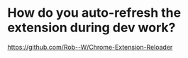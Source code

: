 # How do you auto-refresh the extension during dev work?


https://github.com/Rob--W/Chrome-Extension-Reloader
